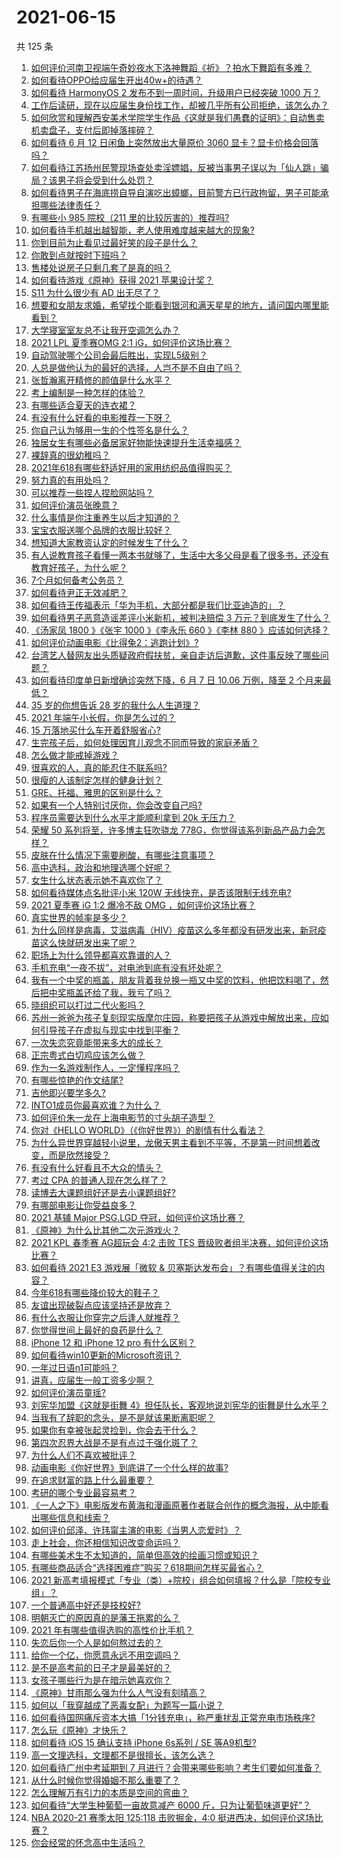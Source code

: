 # 2021-06-15

共 125 条

<!-- BEGIN -->
<!-- 最后更新时间 Tue Jun 15 2021 13:08:38 GMT+0800 (China Standard Time) -->

1. [如何评价河南卫视端午奇妙夜水下洛神舞蹈《祈》？拍水下舞蹈有多难？](https://www.zhihu.com/question/464684523)
2. [如何看待OPPO给应届生开出40w+的待遇？](https://www.zhihu.com/question/420016446)
3. [如何看待 HarmonyOS 2 发布不到一周时间，升级用户已经突破 1000
   万？](https://www.zhihu.com/question/464105336)
4. [工作后读研，现在以应届生身份找工作，却被几乎所有公司拒绝，该怎么办？](https://www.zhihu.com/question/365741144)
5. [如何欣赏和理解西安美术学院学生作品《这就是我们愚蠢的证明》：自动售卖机卖盘子，支付后即掉落摔碎？](https://www.zhihu.com/question/464470625)
6. [如何看待 6 月 12 日闲鱼上突然放出大量原价 3060
   显卡？显卡价格会回落吗？](https://www.zhihu.com/question/464693862)
7. [如何看待江苏扬州民警现场查处卖淫嫖娼，反被当事男子误以为「仙人跳」骗局？该男子将会受到什么处罚？](https://www.zhihu.com/question/464879487)
8. [如何看待男子在海底捞自导自演吃出蟑螂，目前警方已行政拘留，男子可能承担哪些法律责任？](https://www.zhihu.com/question/465079839)
9. [有哪些小 985 院校（211 里的比较厉害的）推荐吗?](https://www.zhihu.com/question/458752533)
10. [如何看待手机越出越智能，老人使用难度越来越大的现象?](https://www.zhihu.com/question/464837417)
11. [你到目前为止看见过最好笑的段子是什么？](https://www.zhihu.com/question/297417967)
12. [你敢到点就按时下班吗？](https://www.zhihu.com/question/457104253)
13. [售楼处说房子只剩几套了是真的吗？](https://www.zhihu.com/question/460961867)
14. [如何看待游戏《原神》获得 2021 苹果设计奖？](https://www.zhihu.com/question/464501473)
15. [S11 为什么很少有 AD 出无尽了？](https://www.zhihu.com/question/464242423)
16. [想要和女朋友求婚，希望找个能看到银河和满天星星的地方，请问国内哪里能看到？](https://www.zhihu.com/question/453392696)
17. [大学寝室室友总不让我开空调怎么办？](https://www.zhihu.com/question/38044867)
18. [2021 LPL 夏季赛OMG 2:1 iG，如何评价这场比赛？](https://www.zhihu.com/question/464960777)
19. [自动驾驶哪个公司会最后胜出，实现L5级别？](https://www.zhihu.com/question/464799134)
20. [人总是做他认为的最好的选择，人岂不是不自由了吗？](https://www.zhihu.com/question/464970403)
21. [张哲瀚离开精修的颜值是什么水平？](https://www.zhihu.com/question/464609843)
22. [考上编制是一种怎样的体验？](https://www.zhihu.com/question/64229374)
23. [有哪些适合夏天的连衣裙？](https://www.zhihu.com/question/322674453)
24. [有没有什么好看的电影推荐一下呀？](https://www.zhihu.com/question/454823503)
25. [你自己认为够用一生的个性签名是什么？](https://www.zhihu.com/question/435362231)
26. [独居女生有哪些必备居家好物能快速提升生活幸福感？](https://www.zhihu.com/question/458240830)
27. [裸辞真的很幼稚吗？](https://www.zhihu.com/question/449669673)
28. [2021年618有哪些舒适好用的家用纺织品值得购买？](https://www.zhihu.com/question/464768591)
29. [努力真的有用处吗？](https://www.zhihu.com/question/463717843)
30. [可以推荐一些捏人捏脸网站吗？](https://www.zhihu.com/question/393571778)
31. [如何评价演员张晚意？](https://www.zhihu.com/question/460146061)
32. [什么事情是你注重养生以后才知道的？](https://www.zhihu.com/question/451372641)
33. [宝宝衣服送哪个品牌的衣服比较好？](https://www.zhihu.com/question/462897746)
34. [想知道大家教资认定的时候发生了什么？](https://www.zhihu.com/question/404114152)
35. [有人说教育孩子看懂一两本书就够了，生活中大多父母是看了很多书，还没有教育好孩子，为什么呢？](https://www.zhihu.com/question/457945306)
36. [7个月如何备考公务员？](https://www.zhihu.com/question/453217326)
37. [如何看待尹正无效减肥？](https://www.zhihu.com/question/464743137)
38. [如何看待王传福表示「华为手机，大部分都是我们比亚迪造的」？](https://www.zhihu.com/question/464283085)
39. [如何看待男子恶意造谣差评小米新机，被判决赔偿 3
    万元？到底发生了什么？](https://www.zhihu.com/question/464106592)
40. [《汤家凤 1800 》《张宇 1000 》《李永乐 660 》《李林 880
    》应该如何选择？](https://www.zhihu.com/question/374315667)
41. [如何评价动画电影《比得兔2：逃跑计划》?](https://www.zhihu.com/question/460509561)
42. [台湾艺人替网友出头质疑政府假扶贫，亲自走访后道歉，这件事反映了哪些问题？](https://www.zhihu.com/question/464604915)
43. [如何看待印度单日新增确诊突然下降，6 月 7 日 10.06 万例，降至 2
    个月来最低？](https://www.zhihu.com/question/464053148)
44. [35 岁的你想告诉 28 岁的我什么人生道理？](https://www.zhihu.com/question/345832687)
45. [2021 年端午小长假，你是怎么过的？](https://www.zhihu.com/question/464547029)
46. [15 万落地买什么车开着舒服省心?](https://www.zhihu.com/question/441839447)
47. [生完孩子后，如何处理因育儿观念不同而导致的家庭矛盾？](https://www.zhihu.com/question/458455898)
48. [怎么做才能戒掉游戏？](https://www.zhihu.com/question/463153729)
49. [很喜欢的人，真的能忍住不联系吗?](https://www.zhihu.com/question/463467260)
50. [很瘦的人该制定怎样的健身计划？](https://www.zhihu.com/question/22716525)
51. [GRE、托福、雅思的区别是什么？](https://www.zhihu.com/question/21404415)
52. [如果有一个人特别讨厌你，你会改变自己吗?](https://www.zhihu.com/question/464036742)
53. [程序员需要达到什么水平才能顺利拿到 20k 无压力？](https://www.zhihu.com/question/47597895)
54. [荣耀 50 系列将至，许多博主狂吹骁龙
    778G，你觉得该系列新品产品力会怎样？](https://www.zhihu.com/question/464079313)
55. [皮肤在什么情况下需要刷酸，有哪些注意事项？](https://www.zhihu.com/question/27430540)
56. [高中选科，政治和地理选哪个好呢？](https://www.zhihu.com/question/461969943)
57. [女生什么状态表示她不喜欢你了？](https://www.zhihu.com/question/302142050)
58. [如何看待媒体点名批评小米 120W
    无线快充，是否该限制无线充电?](https://www.zhihu.com/question/464750035)
59. [2021 夏季赛 iG 1:2 爆冷不敌 OMG
    ，如何评价这场比赛？](https://www.zhihu.com/question/464979853)
60. [真实世界的帧率是多少？](https://www.zhihu.com/question/463432278)
61. [为什么同样是病毒，艾滋病毒（HIV）疫苗这么多年都没有研发出来，新冠疫苗这么快就研发出来了呢？](https://www.zhihu.com/question/464293186)
62. [职场上为什么领导都喜欢靠谱的人？](https://www.zhihu.com/question/461979096)
63. [手机充电“一夜不拔”，对电池到底有没有坏处呢？](https://www.zhihu.com/question/351666337)
64. [我有一个中奖的瓶盖，朋友背着我兑换一瓶又中奖的饮料，他把饮料喝了，然后把中奖瓶盖还给了我，我亏了吗？](https://www.zhihu.com/question/459981000)
65. [晓组织可以打过二代火影吗？](https://www.zhihu.com/question/462986796)
66. [苏州一爸爸为孩子复刻现实版摩尔庄园，称要把孩子从游戏中解放出来，应如何引导孩子在虚拟与现实中找到平衡？](https://www.zhihu.com/question/464491170)
67. [一次失恋究竟能带来多大的成长？](https://www.zhihu.com/question/364747959)
68. [正宗粤式白切鸡应该怎么做？](https://www.zhihu.com/question/27634013)
69. [作为一名游戏制作人，一定懂程序吗？](https://www.zhihu.com/question/463337835)
70. [有哪些惊艳的作文结尾?](https://www.zhihu.com/question/369181074)
71. [吉他即兴要学多久?](https://www.zhihu.com/question/437516695)
72. [INTO1成员你最喜欢谁？为什么？](https://www.zhihu.com/question/459155590)
73. [如何评价朱一龙在上海电影节的寸头胡子造型？](https://www.zhihu.com/question/464613394)
74. [你对《HELLO WORLD》（《你好世界》）的剧情有什么看法？](https://www.zhihu.com/question/464560889)
75. [为什么异世界穿越轻小说里，龙傲天男主看到不平等，不是第一时间想着改变，而是欣然接受？](https://www.zhihu.com/question/464353705)
76. [有没有什么好看且不大众的情头？](https://www.zhihu.com/question/412162154)
77. [考过 CPA 的普通人现在怎么样了？](https://www.zhihu.com/question/406026927)
78. [读博去大课题组好还是去小课题组好?](https://www.zhihu.com/question/463038422)
79. [有哪部电影让你受益良多？](https://www.zhihu.com/question/303835412)
80. [2021 基辅 Major PSG.LGD
    夺冠，如何评价这场比赛？](https://www.zhihu.com/question/464892135)
81. [《原神》为什么比其他二次元游戏火？](https://www.zhihu.com/question/463779591)
82. [2021 KPL 春季赛 AG超玩会 4:2 击败 TES
    晋级败者组半决赛，如何评价这场比赛？](https://www.zhihu.com/question/464861706)
83. [如何看待 2021 E3 游戏展「微软 &
    贝塞斯达发布会」？有哪些值得关注的内容？](https://www.zhihu.com/question/464870968)
84. [今年618有哪些降价较大的鞋子？](https://www.zhihu.com/question/398064227)
85. [友谊出现破裂点应该坚持还是放弃？](https://www.zhihu.com/question/462488888)
86. [有什么衣服让你穿完之后逢人就推荐？](https://www.zhihu.com/question/368860490)
87. [你觉得世间上最好的良药是什么？](https://www.zhihu.com/question/464242623)
88. [iPhone 12 和 iPhone 12 pro 有什么区别？](https://www.zhihu.com/question/425539076)
89. [如何看待win10更新的Microsoft资讯？](https://www.zhihu.com/question/464120290)
90. [一年过日语n1可能吗？](https://www.zhihu.com/question/48377443)
91. [讲真，应届生一般工资多少啊？](https://www.zhihu.com/question/58570383)
92. [如何评价演员童瑶?](https://www.zhihu.com/question/374564039)
93. [刘宪华加盟《这就是街舞
    4》担任队长，客观地说刘宪华的街舞是什么水平？](https://www.zhihu.com/question/464486529)
94. [当我有了辞职的念头，是不是就该果断离职呢？](https://www.zhihu.com/question/399873490)
95. [如果你有幸被张起灵捡到，你会去干什么？](https://www.zhihu.com/question/451135363)
96. [第四次忍界大战是不是有点过于强化斑了？](https://www.zhihu.com/question/463167494)
97. [为什么人们不喜欢被批评？](https://www.zhihu.com/question/22987136)
98. [动画电影《你好世界》到底讲了一个什么样的故事?](https://www.zhihu.com/question/464262833)
99. [在追求财富的路上什么最重要？](https://www.zhihu.com/question/458500163)
100. [考研的哪个专业最容易考？](https://www.zhihu.com/question/322507815)
101. [《一人之下》电影版发布黄海和漫画原著作者联合创作的概念海报，从中能看出哪些信息和线索？](https://www.zhihu.com/question/464799145)
102. [如何评价邱泽、许玮甯主演的电影《当男人恋爱时》？](https://www.zhihu.com/question/461879258)
103. [走上社会，你还相信知识改变命运吗？](https://www.zhihu.com/question/463697639)
104. [有哪些美术生不太知道的，简单但高效的绘画习惯或知识？](https://www.zhihu.com/question/291527457)
105. [有哪些商品适合“选择困难症”购买？618期间怎样买最省心？](https://www.zhihu.com/question/464799772)
106. [2021
     新高考填报模式「专业（类）+院校」组合如何填报？什么是「院校专业组」？](https://www.zhihu.com/question/445687781)
107. [一个普通高中好还是技校好?](https://www.zhihu.com/question/463491459)
108. [明朝灭亡的原因真的是藩王拖累的么？](https://www.zhihu.com/question/458323327)
109. [2021 年有哪些值得选购的高性价比手机？](https://www.zhihu.com/question/445602881)
110. [失恋后你一个人是如何熬过去的？](https://www.zhihu.com/question/337271526)
111. [给你一个亿，你愿意永远不用空调吗？](https://www.zhihu.com/question/461752259)
112. [是不是高考前的日子才是最美好的？](https://www.zhihu.com/question/463570391)
113. [女孩子哪些行为是在暗示她喜欢你？](https://www.zhihu.com/question/457449556)
114. [《原神》甘雨那么强为什么人气没有刻晴高？](https://www.zhihu.com/question/464391717)
115. [如何以「我穿越成了恶毒女配」为题写一篇小说？](https://www.zhihu.com/question/434090318)
116. [如何看待国网痛斥资本大搞「1分钱充电」，称严重扰乱正常充电市场秩序?](https://www.zhihu.com/question/464766118)
117. [怎么玩《原神》才快乐？](https://www.zhihu.com/question/458800508)
118. [如何看待 iOS 15 确认支持 iPhone 6s系列 / SE
     等A9机型?](https://www.zhihu.com/question/463795738)
119. [高一文理选科，文理都不是很擅长，该怎么选？](https://www.zhihu.com/question/463506260)
120. [如何看待广州中考延期到 7
     月进行？会带来哪些影响？考生们要如何准备？](https://www.zhihu.com/question/464957932)
121. [从什么时候你觉得婚姻不那么重要了？](https://www.zhihu.com/question/454383382)
122. [怎么理解万有引力的本质是空间的弯曲？](https://www.zhihu.com/question/330796123)
123. [如何看待“大学生种葡萄一亩故意减产 6000
     斤，只为让葡萄味道更好”？](https://www.zhihu.com/question/464455061)
124. [NBA 2020-21 赛季太阳 125:118 击败掘金，4:0
     挺进西决，如何评价这场比赛？](https://www.zhihu.com/question/464894466)
125. [你会经常的怀念高中生活吗？](https://www.zhihu.com/question/430748904)

<!-- END -->

